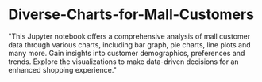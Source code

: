 # Diverse-Charts-for-Mall-Customers
"This Jupyter notebook offers a comprehensive analysis of mall customer data through various charts, including bar graph, pie charts, line plots and many more. Gain insights into customer demographics, preferences and trends. Explore the visualizations to make data-driven decisions for an enhanced shopping experience."
